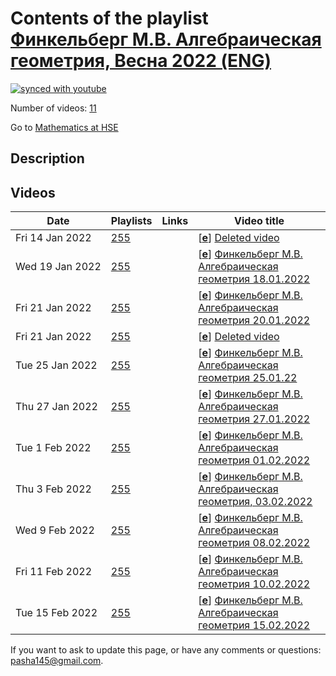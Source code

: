 # Contents of the playlist [Финкельберг М.В. Алгебраическая геометрия, Весна 2022 (ENG)](https://www.youtube.com/playlist?list=PLq3E5oubNNoCHSJ65rH3cju6BSR44iURV)

[![synced with youtube](https://img.shields.io/github/last-commit/mathphysschool/mathphysschool.github.io/autoupdate1?label=synced%20with%20youtube)](https://github.com/mathphysschool/mathphysschool.github.io/commits/autoupdate1)

Number of videos: [11](#videos)

Go to [Mathematics at HSE](../README.md)

## Description



## Videos

|Date|Playlists|Links|Video title|
|---|---|---|---|
| Fri&nbsp;14&nbsp;Jan&nbsp;2022 | [255](../playlists/255 "Финкельберг М.В. Алгебраическая геометрия, Весна 2022 (ENG)") |  | [[**e**](https://studio.youtube.com/video/o1b-o9JFSEI/edit "Edit")] [Deleted video](https://www.youtube.com/watch?v=o1b-o9JFSEI&list=PLq3E5oubNNoCHSJ65rH3cju6BSR44iURV "This video is unavailable.") |
| Wed&nbsp;19&nbsp;Jan&nbsp;2022 | [255](../playlists/255 "Финкельберг М.В. Алгебраическая геометрия, Весна 2022 (ENG)") |  | [[**e**](https://studio.youtube.com/video/1ct4cyY3nF0/edit "Edit")] [Финкельберг М.В. Алгебраическая геометрия 18.01.2022](https://www.youtube.com/watch?v=1ct4cyY3nF0&list=PLq3E5oubNNoCHSJ65rH3cju6BSR44iURV) |
| Fri&nbsp;21&nbsp;Jan&nbsp;2022 | [255](../playlists/255 "Финкельберг М.В. Алгебраическая геометрия, Весна 2022 (ENG)") |  | [[**e**](https://studio.youtube.com/video/aLdlHYCYaFI/edit "Edit")] [Финкельберг М.В. Алгебраическая геометрия 20.01.2022](https://www.youtube.com/watch?v=aLdlHYCYaFI&list=PLq3E5oubNNoCHSJ65rH3cju6BSR44iURV) |
| Fri&nbsp;21&nbsp;Jan&nbsp;2022 | [255](../playlists/255 "Финкельберг М.В. Алгебраическая геометрия, Весна 2022 (ENG)") |  | [[**e**](https://studio.youtube.com/video/aHVDs67G0kY/edit "Edit")] [Deleted video](https://www.youtube.com/watch?v=aHVDs67G0kY&list=PLq3E5oubNNoCHSJ65rH3cju6BSR44iURV "This video is unavailable.") |
| Tue&nbsp;25&nbsp;Jan&nbsp;2022 | [255](../playlists/255 "Финкельберг М.В. Алгебраическая геометрия, Весна 2022 (ENG)") |  | [[**e**](https://studio.youtube.com/video/XFH28VtTaqw/edit "Edit")] [Финкельберг М.В. Алгебраическая геометрия 25.01.22](https://www.youtube.com/watch?v=XFH28VtTaqw&list=PLq3E5oubNNoCHSJ65rH3cju6BSR44iURV) |
| Thu&nbsp;27&nbsp;Jan&nbsp;2022 | [255](../playlists/255 "Финкельберг М.В. Алгебраическая геометрия, Весна 2022 (ENG)") |  | [[**e**](https://studio.youtube.com/video/qB1YRMxxh-g/edit "Edit")] [Финкельберг М.В. Алгебраическая геометрия 27.01.2022](https://www.youtube.com/watch?v=qB1YRMxxh-g&list=PLq3E5oubNNoCHSJ65rH3cju6BSR44iURV) |
| Tue&nbsp;1&nbsp;Feb&nbsp;2022 | [255](../playlists/255 "Финкельберг М.В. Алгебраическая геометрия, Весна 2022 (ENG)") |  | [[**e**](https://studio.youtube.com/video/QnwClQJLUGc/edit "Edit")] [Финкельберг М.В. Алгебраическая геометрия 01.02.2022](https://www.youtube.com/watch?v=QnwClQJLUGc&list=PLq3E5oubNNoCHSJ65rH3cju6BSR44iURV) |
| Thu&nbsp;3&nbsp;Feb&nbsp;2022 | [255](../playlists/255 "Финкельберг М.В. Алгебраическая геометрия, Весна 2022 (ENG)") |  | [[**e**](https://studio.youtube.com/video/Ki0KySw7I6I/edit "Edit")] [Финкельберг М.В. Алгебраическая геометрия, 03.02.2022](https://www.youtube.com/watch?v=Ki0KySw7I6I&list=PLq3E5oubNNoCHSJ65rH3cju6BSR44iURV) |
| Wed&nbsp;9&nbsp;Feb&nbsp;2022 | [255](../playlists/255 "Финкельберг М.В. Алгебраическая геометрия, Весна 2022 (ENG)") |  | [[**e**](https://studio.youtube.com/video/Uv5bcL4bzBw/edit "Edit")] [Финкельберг М.В. Алгебраическая геометрия 08.02.2022](https://www.youtube.com/watch?v=Uv5bcL4bzBw&list=PLq3E5oubNNoCHSJ65rH3cju6BSR44iURV) |
| Fri&nbsp;11&nbsp;Feb&nbsp;2022 | [255](../playlists/255 "Финкельберг М.В. Алгебраическая геометрия, Весна 2022 (ENG)") |  | [[**e**](https://studio.youtube.com/video/f9STyeFCX-U/edit "Edit")] [Финкельберг М.В. Алгебраическая геометрия 10.02.2022](https://www.youtube.com/watch?v=f9STyeFCX-U&list=PLq3E5oubNNoCHSJ65rH3cju6BSR44iURV) |
| Tue&nbsp;15&nbsp;Feb&nbsp;2022 | [255](../playlists/255 "Финкельберг М.В. Алгебраическая геометрия, Весна 2022 (ENG)") |  | [[**e**](https://studio.youtube.com/video/GLVQ58s7eVQ/edit "Edit")] [Финкельберг М.В. Алгебраическая геометрия 15.02.2022](https://www.youtube.com/watch?v=GLVQ58s7eVQ&list=PLq3E5oubNNoCHSJ65rH3cju6BSR44iURV) |


 If you want to ask to update this page, or have any comments or questions: <pasha145@gmail.com>.